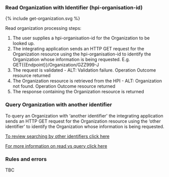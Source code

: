 

### Read Organization with Identifier (hpi-organisation-id)

<div>
{% include get-organization.svg %}
</div>

Read organization processing steps:
1. The user supplies a hpi-organisation-id for the Organization to be looked up.
2. The integrating application sends an HTTP GET request for the Organization resource using the hpi-organisation-id to identify the Organization whose information is being requested. E.g. GET{{Endpoint}}/Organization/GZZ999-J
3. The request is validated - ALT: Validation failure. Operation Outcome resource returned
4. The Organization resource is retrieved from the HPI - ALT: Organization not found. Operation Outcome resource returned
5. The response containing the Organization resource is returned

### Query Organization with another identifier

To query an Organization with ‘another identifier' the integrating application sends an HTTP GET request for the Organization resource using the ‘other identifier’ to identify the Organization whose information is being requested.

[To review searching by other identifiers click here](/searchOrganization.html#other-search-criteria)

[For more information on read vs query click here](/general.html#read-resource-by-id)

### Rules and errors
TBC
